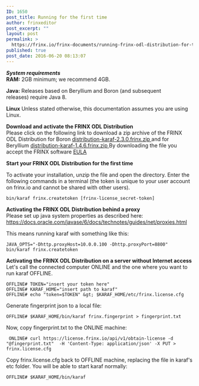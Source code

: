 ```yaml
---
ID: 1650
post_title: Running for the first time
author: frinxeditor
post_excerpt: ""
layout: post
permalink: >
  https://frinx.io/frinx-documents/running-frinx-odl-distribution-for-the-first-time.html
published: true
post_date: 2016-06-20 08:13:07
---
```

***System requirements***  
**RAM:** 2GB minimum; we recommend 4GB.

**Java:** Releases based on Beryllium and Boron (and subsequent releases) require Java 8.

**Linux** Unless stated otherwise, this documentation assumes you are using Linux.

**Download and activate the FRINX ODL Distribution**  
Please click on the following link to download a zip archive of the FRINX ODL Distribution for Boron [distribution-karaf-2.3.0.frinx.zip ][1] and for Beryllium [distribution-karaf-1.4.6.frinx.zip ][2]By downloading the file you accept the FRINX software [EULA][3]

**Start your FRINX ODL Distribution for the first time**

To activate your installation, unzip the file and open the directory. Enter the following commands in a terminal (the token is unique to your user account on frinx.io and cannot be shared with other users).

    bin/karaf frinx.createtoken [frinx-license_secret-token]
    

**Activating the FRINX ODL Distribution behind a proxy**  
Please set up java system properties as described here: <https://docs.oracle.com/javase/6/docs/technotes/guides/net/proxies.html>

This means running karaf with something like this:

    JAVA_OPTS="-Dhttp.proxyHost=10.0.0.100 -Dhttp.proxyPort=8800" bin/karaf frinx.createtoken 
    

**Activating the FRINX ODL Distribution on a server without Internet access**  
Let's call the connected computer ONLINE and the one where you want to run karaf OFFLINE.

    OFFLINE# TOKEN="insert your token here"
    OFFLINE# KARAF_HOME="insert path to karaf"
    OFFLINE# echo "token=$TOKEN" &gt; $KARAF_HOME/etc/frinx.license.cfg
    

Generate fingerprint json to a local file:

    OFFLINE# $KARAF_HOME/bin/karaf frinx.fingerprint > fingerprint.txt 
    

Now, copy fingerprint.txt to the ONLINE machine:

     ONLINE# curl https://license.frinx.io/api/v1/obtain-license -d "@fingerprint.txt"  -H 'Content-Type: application/json' -X PUT > frinx.license.cfg 
    

Copy frinx.license.cfg back to OFFLINE machine, replacing the file in karaf's etc folder. You will be able to start karaf normally:

    OFFLINE# $KARAF_HOME/bin/karaf

 [1]: https://license.frinx.io/download/distribution-karaf-2.3.0.frinx.zip
 [2]: https://license.frinx.io/download/distribution-karaf-1.4.6.frinx.zip
 [3]: https://frinx.io/wp-content/uploads/2016/06/7793505-v7-Frinx-ODL-Distribution-Software-End-User-License-Agreement.pdf